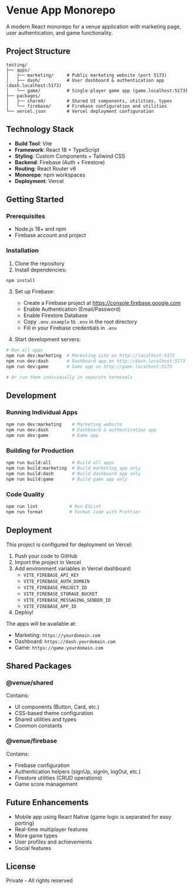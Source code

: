 # Venue App Monorepo

A modern React monorepo for a venue application with marketing page, user authentication, and game functionality.

## Project Structure

```
testing/
├── apps/
│   ├── marketing/     # Public marketing website (port 5173)
│   ├── dash/          # User dashboard & authentication app (dash.localhost:5173)
│   └── game/          # Single-player game app (game.localhost:5173)
├── packages/
│   ├── shared/        # Shared UI components, utilities, types
│   └── firebase/      # Firebase configuration and utilities
└── vercel.json        # Vercel deployment configuration
```

## Technology Stack

- **Build Tool**: Vite
- **Framework**: React 18 + TypeScript
- **Styling**: Custom Components + Tailwind CSS
- **Backend**: Firebase (Auth + Firestore)
- **Routing**: React Router v6
- **Monorepo**: npm workspaces
- **Deployment**: Vercel

## Getting Started

### Prerequisites

- Node.js 18+ and npm
- Firebase account and project

### Installation

1. Clone the repository
2. Install dependencies:

```bash
npm install
```

3. Set up Firebase:
   - Create a Firebase project at https://console.firebase.google.com
   - Enable Authentication (Email/Password)
   - Enable Firestore Database
   - Copy `.env.example` to `.env` in the root directory
   - Fill in your Firebase credentials in `.env`

4. Start development servers:

```bash
# Run all apps
npm run dev:marketing  # Marketing site on http://localhost:5173
npm run dev:dash       # Dashboard app on http://dash.localhost:5173
npm run dev:game       # Game app on http://game.localhost:5173

# Or run them individually in separate terminals
```

## Development

### Running Individual Apps

```bash
npm run dev:marketing    # Marketing website
npm run dev:dash         # Dashboard & authentication app
npm run dev:game         # Game app
```

### Building for Production

```bash
npm run build:all        # Build all apps
npm run build:marketing  # Build marketing app only
npm run build:dash       # Build dashboard app only
npm run build:game       # Build game app only
```

### Code Quality

```bash
npm run lint            # Run ESLint
npm run format          # Format code with Prettier
```

## Deployment

This project is configured for deployment on Vercel:

1. Push your code to GitHub
2. Import the project in Vercel
3. Add environment variables in Vercel dashboard:
   - `VITE_FIREBASE_API_KEY`
   - `VITE_FIREBASE_AUTH_DOMAIN`
   - `VITE_FIREBASE_PROJECT_ID`
   - `VITE_FIREBASE_STORAGE_BUCKET`
   - `VITE_FIREBASE_MESSAGING_SENDER_ID`
   - `VITE_FIREBASE_APP_ID`
4. Deploy!

The apps will be available at:
- Marketing: `https://yourdomain.com`
- Dashboard: `https://dash.yourdomain.com`
- Game: `https://game.yourdomain.com`

## Shared Packages

### @venue/shared

Contains:
- UI components (Button, Card, etc.)
- CSS-based theme configuration
- Shared utilities and types
- Common constants

### @venue/firebase

Contains:
- Firebase configuration
- Authentication helpers (signUp, signIn, logOut, etc.)
- Firestore utilities (CRUD operations)
- Game score management

## Future Enhancements

- Mobile app using React Native (game logic is separated for easy porting)
- Real-time multiplayer features
- More game types
- User profiles and achievements
- Social features

## License

Private - All rights reserved


